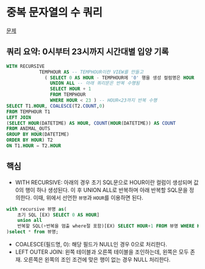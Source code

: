 # 중복 문자열의 수 쿼리

[문제](https://programmers.co.kr/learn/courses/30/lessons/59413)

## 쿼리 요약: 0시부터 23시까지 시간대별 입양 기록

```sql
WITH RECURSIVE
            TEMPHOUR AS -- TEMPHOUR이란 VIEW를 만들고
              ( SELECT 0 AS HOUR - TEMPHOUR에 '0' 행을 생성 컬럼명은 HOUR
                UNION ALL -- 아래 쿼리문은 반복 수행됨
                SELECT HOUR + 1 
                FROM TEMPHOUR
                WHERE HOUR < 23 ) -- HOUR<23까지 반복 수행
SELECT T1.HOUR, COALESCE(T2.COUNT,0)
FROM TEMPHOUR T1
LEFT JOIN
(SELECT HOUR(DATETIME) AS HOUR, COUNT(HOUR(DATETIME)) AS COUNT
FROM ANIMAL_OUTS
GROUP BY HOUR(DATETIME)
ORDER BY HOUR) T2
ON T1.HOUR = T2.HOUR
```

## 핵심
- WITH RECURSIVE: 아래의 경우 초기 SQL문으로 HOUR이란 컬럼이 생성되며 값 0의 행이 하나 생성된다. 이 후 UNION ALL로 반복하며 아래 반복할 SQL문을 정의한다.
이때, 위에서 선언한 `뷰명`과 `HOUR`를 이용하면 된다.
```sql
with recursive 뷰명 as(
    초기 SQL [EX) SELECT 0 AS HOUR]
    union all
    반복할 SQL(+반복을 멈출 where절 포함)[EX) SELECT HOUR+1 FROM 뷰명 WHERE HOUR<23]
)select * from 뷰명;
```
- COALESCE(필드명, 0): 해당 필드가 NULL인 경우 0으로 처리한다.
- LEFT OUTER JOIN: 왼쪽 테이블과 오른쪽 테이블을 조인하는데, 왼쪽은 모두 존재. 오른쪽은 왼쪽의 조인 조건에 맞은 행이 없는 경우 NULL 처리한다.


